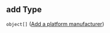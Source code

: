 ## add Type

`object[]` ([Add a platform manufacturer](generic-properties-root-addrename-manufacturers-properties-add-manufacturer-add-a-platform-manufacturer.md))
